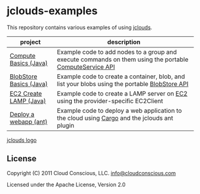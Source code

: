 # jclouds-examples

This repository contains various examples of using
[jclouds](https://github.com/jclouds/jclouds).

<table>
  <thead><tr><th>project</th><th>description</th></tr></thead>
  <tbody>
    <tr>
      <td><a href="jclouds-examples/tree/master/compute-basics/">Compute Basics (Java)</a></td>
      <td>Example code to add nodes to a group and execute commands on them using the portable <a href="http://code.google.com/p/jclouds/wiki/ComputeGuide">ComputeService API</a></td>
    </tr>
    <tr>
      <td><a href="jclouds-examples/tree/master/blobstore-basics/">BlobStore Basics (Java)</a></td>
      <td>Example code to create a container, blob, and list your blobs using the portable <a href="http://code.google.com/p/jclouds/wiki/BlobStore">BlobStore API</a></td>
    </tr>
    <tr>
      <td><a href="jclouds-examples/tree/master/ec2-createlamp/">EC2 Create LAMP (Java)</a></td>
      <td>Example code to create a LAMP server on <a href="http://code.google.com/p/jclouds/wiki/EC2">EC2</a> using the provider-specific EC2Client</td>
    </tr>
    <tr>
      <td><a href="jclouds-examples/tree/master/deploy-war-via-ant/">Deploy a webapp (ant)</a></td>
      <td>Example code to deploy a web application to the cloud using <a href="http://cargo.codehaus.org/">Cargo</a> and the jclouds ant plugin</td>
    </tr>
  </tbody>
</table>

[jclouds logo](http://cloud.github.com/downloads/jclouds/jclouds/jclouds_centered.jpg)

## License

Copyright (C) 2011 Cloud Conscious, LLC. <info@cloudconscious.com>

Licensed under the Apache License, Version 2.0
